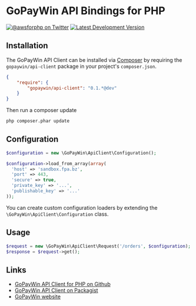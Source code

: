 # GoPayWin API Bindings for PHP

[![@awsforphp on Twitter](http://img.shields.io/badge/twitter-%40gopaywin-blue.svg?style=flat)](https://twitter.com/gopaywin)
[![Latest Development Version](https://img.shields.io/packagist/v/gopaywin/api-client.svg)](https://packagist.org/packages/gopaywin/api-client)

## Installation

The GoPayWin API Client can be installed via [Composer](http://getcomposer.org) by requiring the
`gopaywin/api-client` package in your project's `composer.json`.

```json
{
    "require": {
        "gopaywin/api-client": "0.1.*@dev"
    }
}
```

Then run a composer update
```sh
php composer.phar update
```

## Configuration

```php
$configuration = new \GoPayWin\ApiClient\Configuration();

$configuration->load_from_array(array(
  'host' => 'sandbox.fpa.bz',
  'port' => 443,
  'secure' => true,
  'private_key' => '...',
  'publishable_key' => '...'
));
```

You can create custom configuration loaders by extending the `\GoPayWin\ApiClient\Configuration` class.

## Usage


```php
$request = new \GoPayWin\ApiClient\Request('/orders', $configuration);
$response = $request->get();
```

## Links

* [GoPayWin API Client for PHP on Github](http://github.com/gopaywin/gopaywin-api-client-php/)
* [GoPayWin API Client on Packagist](https://packagist.org/packages/gopaywin/api-client/)
* [GoPayWin website](http://www.gopaywin.com/)
